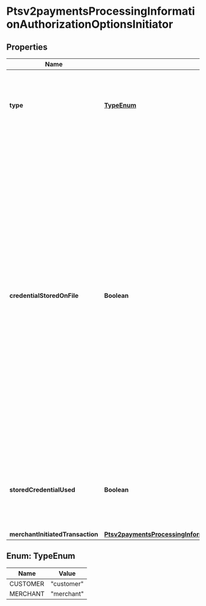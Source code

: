 
# Ptsv2paymentsProcessingInformationAuthorizationOptionsInitiator

## Properties
Name | Type | Description | Notes
------------ | ------------- | ------------- | -------------
**type** | [**TypeEnum**](#TypeEnum) | This field indicates whether the transaction is a merchant-initiated transaction or customer-initiated transaction.  Valid values: - **customer** - **merchant**  |  [optional]
**credentialStoredOnFile** | **Boolean** | Flag that indicates whether merchant intends to use this transaction to store payment credentials for follow-up merchant-initiated transactions.  Valid values: - &#x60;true&#x60; means merchant will use this transaction to store payment credentials for follow-up merchant-initiated transactions. - &#x60;false&#x60; means merchant will not use this transaction to store payment credentials for follow-up merchant-initiated transactions.  See \&quot;Merchant-Initiated Transactions,\&quot; page 177.  **NOTE:** The value for this field does not correspond to any data in the TC 33 capture file5. This field is supported only for Visa transactions on CyberSource through VisaNet.  |  [optional]
**storedCredentialUsed** | **Boolean** | Flag that indicates whether merchant is intend to use this transaction to store payment credential for follow-up merchant-initiated transactions or not.  Possible values: - **true** - **false**  |  [optional]
**merchantInitiatedTransaction** | [**Ptsv2paymentsProcessingInformationAuthorizationOptionsInitiatorMerchantInitiatedTransaction**](Ptsv2paymentsProcessingInformationAuthorizationOptionsInitiatorMerchantInitiatedTransaction.md) |  |  [optional]


<a name="TypeEnum"></a>
## Enum: TypeEnum
Name | Value
---- | -----
CUSTOMER | &quot;customer&quot;
MERCHANT | &quot;merchant&quot;



